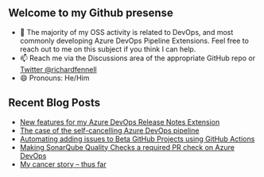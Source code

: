 ## Welcome to my Github presense

- 💬 The majority of my OSS activity is related to DevOps, and most commonly developing Azure DevOps Pipeline Extensions. Feel free to reach out to me on this subject if you think I can help.
- 📫 Reach me via the Discussions area of the appropriate GitHub repo or [Twitter @richardfennell](https://twitter.com/richardfennell)
- 😄 Pronouns: He/Him

## Recent Blog Posts
<!-- BLOG-POST-LIST:START -->
- [New features for my Azure DevOps Release Notes Extension](https://blogs.blackmarble.co.uk/rfennell/2021/10/30/new-features-for-my-azure-devops-release-notes-extension/)
- [The case of the self-cancelling Azure DevOps pipeline](https://blogs.blackmarble.co.uk/rfennell/2021/10/29/the-case-of-the-self-cancelling-azure-devops-pipeline/)
- [Automating adding issues to Beta GitHub Projects using GitHub Actions](https://blogs.blackmarble.co.uk/rfennell/2021/10/15/automating-adding-issues-to-beta-github-projects-using-github-actions/)
- [Making SonarQube Quality Checks a required PR check on Azure DevOps](https://blogs.blackmarble.co.uk/rfennell/2021/09/21/making-sonarqube-quality-checks-a-required-pr-check-on-azure-devops/)
- [My cancer story – thus far](https://blogs.blackmarble.co.uk/rfennell/2021/08/23/my-cancer-story-thus-far/)
<!-- BLOG-POST-LIST:END -->


<!--
**rfennell/rfennell** is a ✨ _special_ ✨ repository because its `README.md` (this file) appears on your GitHub profile.

Here are some ideas to get you started:

- 🔭 I’m currently working on ...
- 🌱 I’m currently learning ...
- 👯 I’m looking to collaborate on ...
- 🤔 I’m looking for help with ...
- 💬 Ask me about ...
- 📫 How to reach me: ...
- 😄 Pronouns: ...
- ⚡ Fun fact: ...
-->

